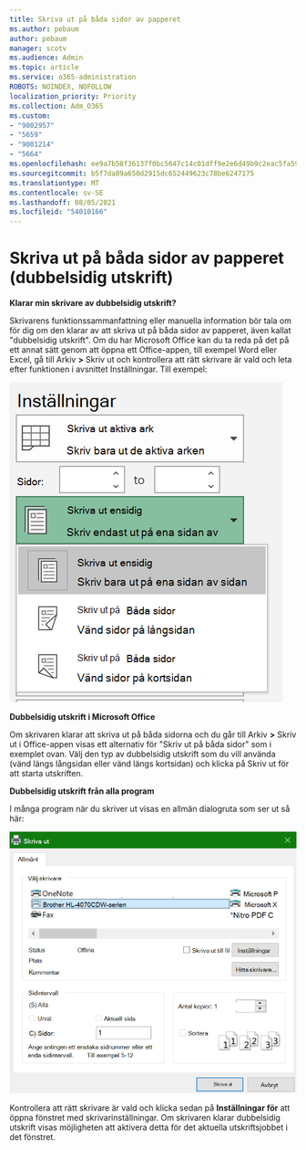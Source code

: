 ```yaml
---
title: Skriva ut på båda sidor av papperet
ms.author: pebaum
author: pebaum
manager: scotv
ms.audience: Admin
ms.topic: article
ms.service: o365-administration
ROBOTS: NOINDEX, NOFOLLOW
localization_priority: Priority
ms.collection: Adm_O365
ms.custom:
- "9002957"
- "5659"
- "9001214"
- "5664"
ms.openlocfilehash: ee9a7b58f36137f0bc5647c14c01dff9e2e6d49b9c2eac5fa5996c258fbafbb7
ms.sourcegitcommit: b5f7da89a650d2915dc652449623c78be6247175
ms.translationtype: MT
ms.contentlocale: sv-SE
ms.lasthandoff: 08/05/2021
ms.locfileid: "54010166"
---
```

# <a name="printing-on-both-sides-of-paper-duplex-printing"></a>Skriva ut på båda sidor av papperet (dubbelsidig utskrift)

**Klarar min skrivare av dubbelsidig utskrift?**

Skrivarens funktionssammanfattning eller manuella information bör tala om för dig om den klarar av att skriva ut på båda sidor av papperet, även kallat "dubbelsidig utskrift". Om du har Microsoft Office kan du ta reda på det på ett annat sätt genom att öppna ett Office-appen, till exempel Word eller Excel, gå till Arkiv **>** Skriv ut och kontrollera att rätt skrivare är vald och leta efter funktionen i avsnittet Inställningar. Till exempel: 

![Skrivarinställningar](media/print-settings.png)

**Dubbelsidig utskrift i Microsoft Office**

Om skrivaren klarar att skriva ut på båda sidorna och du går till Arkiv **>** Skriv ut i Office-appen visas ett alternativ för "Skriv ut på båda sidor" som i exemplet ovan.  Välj den typ av dubbelsidig utskrift som du vill använda (vänd längs långsidan eller vänd längs kortsidan) och klicka på Skriv ut för att starta utskriften. 

**Dubbelsidig utskrift från alla program**

I många program när du skriver ut visas en allmän dialogruta som ser ut så här: 

![Dialogrutan Skriv ut](media/print-dialog.png)

Kontrollera att rätt skrivare är vald och klicka sedan på **Inställningar för** att öppna fönstret med skrivarinställningar. Om skrivaren klarar dubbelsidig utskrift visas möjligheten att aktivera detta för det aktuella utskriftsjobbet i det fönstret.
